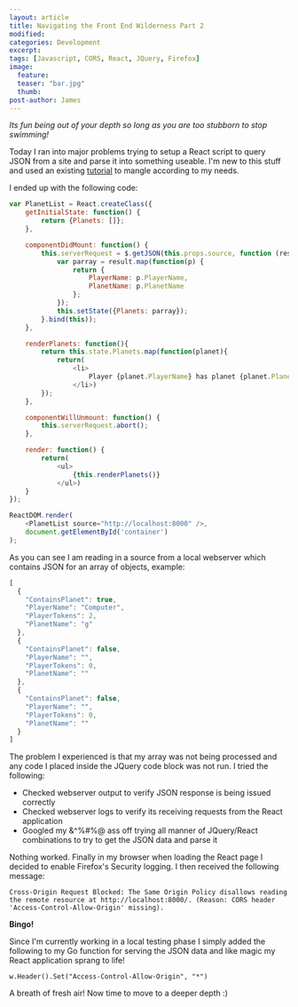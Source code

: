 ```yaml
---
layout: article
title: Navigating the Front End Wilderness Part 2
modified:
categories: Development
excerpt: 
tags: [Javascript, CORS, React, JQuery, Firefox]
image:
  feature: 
  teaser: "bar.jpg"
  thumb:
post-author: James
---
```


_Its fun being out of your depth so long as you are too stubborn to stop swimming!_

Today I ran into major problems trying to setup a React script to query JSON from a site and parse it into something useable.  I'm new to this stuff and used an existing <a href="https://facebook.github.io/react/tips/initial-ajax.html">tutorial</a> to mangle according to my needs.

I ended up with the following code:

~~~ javascript
var PlanetList = React.createClass({
    getInitialState: function() {
        return {Planets: []};
    },

    componentDidMount: function() {
        this.serverRequest = $.getJSON(this.props.source, function (result) {
            var parray = result.map(function(p) {
                return {
                    PlayerName: p.PlayerName,
                    PlanetName: p.PlanetName
                };
            });
            this.setState({Planets: parray});
        }.bind(this));
    },

    renderPlanets: function(){
        return this.state.Planets.map(function(planet){
            return(
                <li>
                    Player {planet.PlayerName} has planet {planet.PlanetName}.
                </li>)
        });
    },

    componentWillUnmount: function() {
        this.serverRequest.abort();
    },

    render: function() {
        return(
            <ul>
                {this.renderPlanets()}
            </ul>)
    }
});

ReactDOM.render(
    <PlanetList source="http://localhost:8000" />,
    document.getElementById('container')
);
~~~

As you can see I am reading in a source from a local webserver which contains JSON for an array of objects, example:

~~~ javascript
[
  {
    "ContainsPlanet": true,
    "PlayerName": "Computer",
    "PlayerTokens": 2,
    "PlanetName": "g"
  },
  {
    "ContainsPlanet": false,
    "PlayerName": "",
    "PlayerTokens": 0,
    "PlanetName": ""
  },
  {
    "ContainsPlanet": false,
    "PlayerName": "",
    "PlayerTokens": 0,
    "PlanetName": ""
  }
]
~~~

The problem I experienced is that my array was not being processed and any code I placed inside the JQuery code block was not run.  I tried the following:

* Checked webserver output to verify JSON response is being issued correctly
* Checked webserver logs to verify its receiving requests from the React application
* Googled my &^%#%@ ass off trying all manner of JQuery/React combinations to try to get the JSON data and parse it

Nothing worked.  Finally in my browser when loading the React page I decided to enable Firefox's Security logging.  I then received the following message:

`Cross-Origin Request Blocked: The Same Origin Policy disallows reading the remote resource at http://localhost:8000/. (Reason: CORS header 'Access-Control-Allow-Origin' missing).`

**Bingo!**

Since I'm currently working in a local testing phase I simply added the following to my Go function for serving the JSON data and like magic my React application sprang to life!
 
~~~ golang
w.Header().Set("Access-Control-Allow-Origin", "*")
~~~

 A breath of fresh air!  Now time to move to a deeper depth :)


